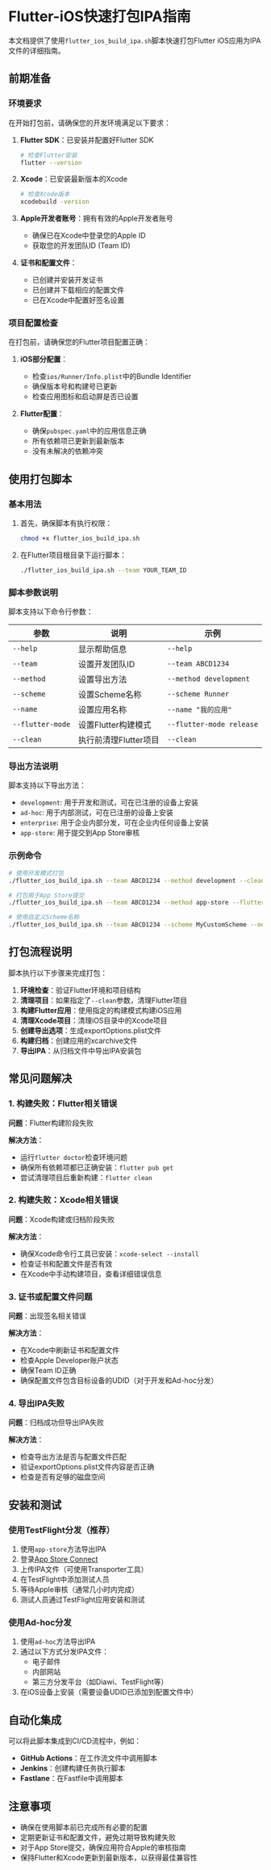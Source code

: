 # Flutter-iOS快速打包IPA指南

本文档提供了使用`flutter_ios_build_ipa.sh`脚本快速打包Flutter iOS应用为IPA文件的详细指南。

## 前期准备

### 环境要求

在开始打包前，请确保您的开发环境满足以下要求：

1. **Flutter SDK**：已安装并配置好Flutter SDK
   ```bash
   # 检查Flutter安装
   flutter --version
   ```

2. **Xcode**：已安装最新版本的Xcode
   ```bash
   # 检查Xcode版本
   xcodebuild -version
   ```

3. **Apple开发者账号**：拥有有效的Apple开发者账号
   - 确保已在Xcode中登录您的Apple ID
   - 获取您的开发团队ID (Team ID)

4. **证书和配置文件**：
   - 已创建并安装开发证书
   - 已创建并下载相应的配置文件
   - 已在Xcode中配置好签名设置

### 项目配置检查

在打包前，请确保您的Flutter项目配置正确：

1. **iOS部分配置**：
   - 检查`ios/Runner/Info.plist`中的Bundle Identifier
   - 确保版本号和构建号已更新
   - 检查应用图标和启动屏是否已设置

2. **Flutter配置**：
   - 确保`pubspec.yaml`中的应用信息正确
   - 所有依赖项已更新到最新版本
   - 没有未解决的依赖冲突

## 使用打包脚本

### 基本用法

1. 首先，确保脚本有执行权限：
   ```bash
   chmod +x flutter_ios_build_ipa.sh
   ```

2. 在Flutter项目根目录下运行脚本：
   ```bash
   ./flutter_ios_build_ipa.sh --team YOUR_TEAM_ID
   ```

### 脚本参数说明

脚本支持以下命令行参数：

| 参数 | 说明 | 示例 |
|------|------|------|
| `--help` | 显示帮助信息 | `--help` |
| `--team` | 设置开发团队ID | `--team ABCD1234` |
| `--method` | 设置导出方法 | `--method development` |
| `--scheme` | 设置Scheme名称 | `--scheme Runner` |
| `--name` | 设置应用名称 | `--name "我的应用"` |
| `--flutter-mode` | 设置Flutter构建模式 | `--flutter-mode release` |
| `--clean` | 执行前清理Flutter项目 | `--clean` |

### 导出方法说明

脚本支持以下导出方法：

- `development`: 用于开发和测试，可在已注册的设备上安装
- `ad-hoc`: 用于内部测试，可在已注册的设备上安装
- `enterprise`: 用于企业内部分发，可在企业内任何设备上安装
- `app-store`: 用于提交到App Store审核

### 示例命令

```bash
# 使用开发模式打包
./flutter_ios_build_ipa.sh --team ABCD1234 --method development --clean

# 打包用于App Store提交
./flutter_ios_build_ipa.sh --team ABCD1234 --method app-store --flutter-mode release

# 使用自定义Scheme名称
./flutter_ios_build_ipa.sh --team ABCD1234 --scheme MyCustomScheme --method ad-hoc
```

## 打包流程说明

脚本执行以下步骤来完成打包：

1. **环境检查**：验证Flutter环境和项目结构
2. **清理项目**：如果指定了`--clean`参数，清理Flutter项目
3. **构建Flutter应用**：使用指定的构建模式构建iOS应用
4. **清理Xcode项目**：清理iOS目录中的Xcode项目
5. **创建导出选项**：生成exportOptions.plist文件
6. **构建归档**：创建应用的xcarchive文件
7. **导出IPA**：从归档文件中导出IPA安装包

## 常见问题解决

### 1. 构建失败：Flutter相关错误

**问题**：Flutter构建阶段失败

**解决方法**：
- 运行`flutter doctor`检查环境问题
- 确保所有依赖项都已正确安装：`flutter pub get`
- 尝试清理项目后重新构建：`flutter clean`

### 2. 构建失败：Xcode相关错误

**问题**：Xcode构建或归档阶段失败

**解决方法**：
- 确保Xcode命令行工具已安装：`xcode-select --install`
- 检查证书和配置文件是否有效
- 在Xcode中手动构建项目，查看详细错误信息

### 3. 证书或配置文件问题

**问题**：出现签名相关错误

**解决方法**：
- 在Xcode中刷新证书和配置文件
- 检查Apple Developer账户状态
- 确保Team ID正确
- 确保配置文件包含目标设备的UDID（对于开发和Ad-hoc分发）

### 4. 导出IPA失败

**问题**：归档成功但导出IPA失败

**解决方法**：
- 检查导出方法是否与配置文件匹配
- 验证exportOptions.plist文件内容是否正确
- 检查是否有足够的磁盘空间

## 安装和测试

### 使用TestFlight分发（推荐）

1. 使用`app-store`方法导出IPA
2. 登录[App Store Connect](https://appstoreconnect.apple.com/)
3. 上传IPA文件（可使用Transporter工具）
4. 在TestFlight中添加测试人员
5. 等待Apple审核（通常几小时内完成）
6. 测试人员通过TestFlight应用安装和测试

### 使用Ad-hoc分发

1. 使用`ad-hoc`方法导出IPA
2. 通过以下方式分发IPA文件：
   - 电子邮件
   - 内部网站
   - 第三方分发平台（如Diawi、TestFlight等）
3. 在iOS设备上安装（需要设备UDID已添加到配置文件中）

## 自动化集成

可以将此脚本集成到CI/CD流程中，例如：

- **GitHub Actions**：在工作流文件中调用脚本
- **Jenkins**：创建构建任务执行脚本
- **Fastlane**：在Fastfile中调用脚本

## 注意事项

- 确保在使用脚本前已完成所有必要的配置
- 定期更新证书和配置文件，避免过期导致构建失败
- 对于App Store提交，确保应用符合Apple的审核指南
- 保持Flutter和Xcode更新到最新版本，以获得最佳兼容性